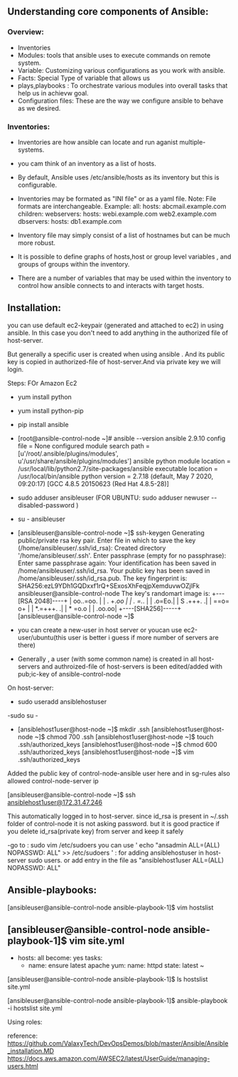 ## Understanding core components of Ansible:

### Overview:
- Inventories
- Modules: tools that ansible uses to execute commands on remote system.
- Variable: Customizing various configurations as you work with ansible.
- Facts: Special Type of variable that allows us 
- plays,playbooks : To orchestrate various modules into overall tasks that help us in achievw goal.
- Configuration files: These are the way we configure ansible to behave as we desired.

### Inventories:
- Inventories are how ansible can locate and run aganist multiple-systems.
- you cam think of an inventory as a list of hosts.
- By default, Ansible uses /etc/ansible/hosts as its inventory but this is configurable.
- Inventories may be formated as "INI file" or as a yaml file. Note: File formats are interchangeable.
Example:
  all:
   hosts:
    abcmail.example.com
   children:
    webservers:
     hosts:
      webi.example.com
      web2.example.com
    dbservers:
     hosts:
      db1.example.com
      
- Inventory file may simply consist of a list of hostnames but can be much more robust.
- It is possible to define graphs of hosts,host or group level variables , and groups of groups within the inventory.
- There are a number of variables that may be used within the inventory to control how ansible connects to and interacts with target hosts.


## Installation:
you can use default ec2-keypair (generated and attached to ec2) in using ansible. In this case you don't need to add anything in the authorized file of host-server.

But generally a specific user is created when using ansible . And its public key is copied in authorized-file of host-server.And via private key we will login.




Steps:
FOr Amazon Ec2
- yum install python
- yum install python-pip
- pip install ansible
- [root@ansible-control-node ~]# ansible --version
ansible 2.9.10
  config file = None
  configured module search path = [u'/root/.ansible/plugins/modules', u'/usr/share/ansible/plugins/modules']
  ansible python module location = /usr/local/lib/python2.7/site-packages/ansible
  executable location = /usr/local/bin/ansible
  python version = 2.7.18 (default, May  7 2020, 09:20:17) [GCC 4.8.5 20150623 (Red Hat 4.8.5-28)]


- sudo adduser ansibleuser (FOR UBUNTU: sudo adduser newuser --disabled-password )
- su - ansibleuser
- [ansibleuser@ansible-control-node ~]$ ssh-keygen
Generating public/private rsa key pair.
Enter file in which to save the key (/home/ansibleuser/.ssh/id_rsa):
Created directory '/home/ansibleuser/.ssh'.
Enter passphrase (empty for no passphrase):
Enter same passphrase again:
Your identification has been saved in /home/ansibleuser/.ssh/id_rsa.
Your public key has been saved in /home/ansibleuser/.ssh/id_rsa.pub.
The key fingerprint is:
SHA256:ezL9YDh1GQDxxf1rQ+SExosXhFeqjpXemduvwOZjlFk ansibleuser@ansible-control-node
The key's randomart image is:
+---[RSA 2048]----+
|        oo..=oo. |
|         . +.*oo |
|          . =.*. |
|           .o=Eo.|
|        S .+++. .|
|         ==o= o+ |
|        *.=+++. .|
|         * =o.o  |
|           .oo.oo|
+----[SHA256]-----+
[ansibleuser@ansible-control-node ~]$


- you can create a new-user in host server or youcan use ec2-user/ubuntu(this user is better i guess if more number of servers are there)
- Generally , a user (with some common name) is created in all host-servers and  authroized-file of host-servers is been edited/added with pub;ic-key of ansible-control-node

On host-server:
- sudo useradd ansiblehostuser

-sudo su -
- [ansiblehost1user@host-node ~]$ mkdir .ssh
[ansiblehost1user@host-node ~]$ chmod 700 .ssh
[ansiblehost1user@host-node ~]$ touch .ssh/authorized_keys
[ansiblehost1user@host-node ~]$ chmod 600 .ssh/authorized_keys
[ansiblehost1user@host-node ~]$ vim .ssh/authorized_keys


Added the public key of control-node-ansible user here and in sg-rules also allowed control-node-server ip

[ansibleuser@ansible-control-node ~]$ ssh ansiblehost1user@172.31.47.246

This automatically logged in to host-server. since id_rsa is present in ~/.ssh folder of control-node it is not asking password. but it is good practice if you delete id_rsa(private key) from server and keep it safely


-go to : sudo vim /etc/sudoers
you can use ' echo "ansadmin ALL=(ALL) NOPASSWD: ALL" >> /etc/sudoers ' : for adding ansiblehostuser in host-server sudo users.
or add entry in the file as "ansiblehost1user         ALL=(ALL)       NOPASSWD: ALL"


## Ansible-playbooks:

[ansibleuser@ansible-control-node ansible-playbook-1]$ vim hostslist

[ansibleuser@ansible-control-node ansible-playbook-1]$ vim site.yml
---
- hosts: all
  become: yes
  tasks:
  - name: ensure latest apache
    yum:
     name: httpd
     state: latest
~


[ansibleuser@ansible-control-node ansible-playbook-1]$ ls
hostslist  site.yml

[ansibleuser@ansible-control-node ansible-playbook-1]$ ansible-playbook -i hostslist site.yml


Using roles:







reference:
https://github.com/ValaxyTech/DevOpsDemos/blob/master/Ansible/Ansible_installation.MD
https://docs.aws.amazon.com/AWSEC2/latest/UserGuide/managing-users.html      



